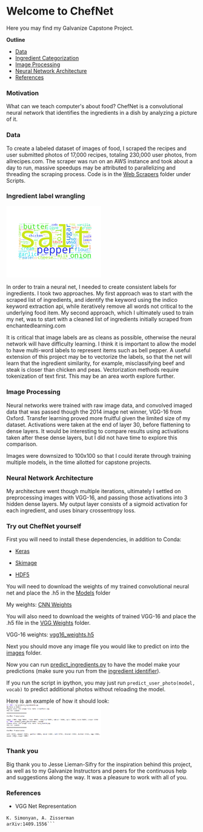 # Welcome to ChefNet

Here you may find my Galvanize Capstone Project.

__Outline__

* [Data](#data)
* [Ingredient Categorization](#ingredient-label-wrangling)
* [Image Processing](#image-processing)
* [Neural Network Architecture](#neural-network-architecture)
* [References](#references)



### Motivation

What can we teach computer's about food? ChefNet is a convolutional neural network that identifies the ingredients in a dish by analyzing a picture of it.

### Data

To create a labeled dataset of images of food, I scraped the recipes and user submitted photos of 17,000 recipes, totaling 230,000 user photos, from allrecipes.com. The scraper was run on an AWS instance and took about a day to run, massive speedups may be attributed to parallelizing and threading the scraping process. Code is in the [Web Scrapers](/Scripts/Web_scrapers) folder under Scripts.

### Ingredient label wrangling

<!-- ![](figures/vocab_wordcloud.png) -->
<img src="figures/vocab_wordcloud.png" width="250">

In order to train a neural net, I needed to create consistent labels for ingredients. I took two approaches. My first approach was to start with the scraped list of ingredients, and identify the keyword using the indico keyword extraction api, while iteratively remove all words not critical to the underlying food item. My second approach, which I ultimately used to train my net, was to start with a cleaned list of ingredients initially scraped from   enchantedlearning.com

It is critical that image labels are as cleans as possible, otherwise the neural network will have difficulty learning. I think it is important to allow the model to have multi-word labels to represent items such as bell pepper. A useful extension of this project may be to vectorize the labels, so that the net will learn that the ingredient similarity, for example, misclassifying beef and steak is closer than chicken and peas. Vectorization methods require tokenization of text first. This may be an area worth explore further.

### Image Processing

Neural networks were trained with raw image data, and convolved imaged data that was passed though the 2014 image net winner, VGG-16 from Oxford. Transfer learning proved more fruitful given the limited size of my dataset. Activations were taken at the end of layer 30, before flattening to dense layers. It would be interesting to compare results using activations taken after these dense layers, but I did not have time to explore this comparison.

Images were downsized to 100x100 so that I could iterate through training multiple models, in the time allotted for capstone projects.

### Neural Network Architecture

My architecture went though multiple iterations, ultimately I settled on preprocessing images with VGG-16, and passing those activations into 3 hidden dense layers. My output layer consists of a sigmoid activation for each ingredient, and uses binary crossentropy loss.

### Try out ChefNet yourself

First you will need to install these dependencies, in addition to Conda:

* [Keras](http://keras.io/)

* [Skimage](http://scikit-image.org/)

* [HDF5](http://docs.h5py.org/en/latest/build.html)

You will need to download the weights of my trained convolutional neural net and place the .h5 in the [Models](/models) folder

My weights: [CNN Weights](https://drive.google.com/file/d/0B53_Ht6DdCsGMy1GTDkwR0piODg/view?usp=sharing)

You will also need to download the weights of trained VGG-16 and place the .h5 file in the [VGG Weights](/vgg_weights) folder.

VGG-16 weights: [vgg16_weights.h5](https://drive.google.com/file/d/0Bz7KyqmuGsilT0J5dmRCM0ROVHc/view)

Next you should move any image file you would like to predict on into the [images](/images) folder.

Now you can run [predict_ingredients.py](/Scripts/Ingredient_identifier) to have the model make your predictions (make sure you run from the [ingredient identifier](/Scripts/Ingredient_identifier)).

If you run the script in ipython, you may just run `predict_user_photo(model, vocab)` to predict additional photos without reloading the model.

Here is an example of how it should look:
<img src="images/demo.png" width="250">


### Thank you

Big thank you to Jesse Lieman-Sifry for the inspiration behind this project, as well as to my Galvanize Instructors and peers for the continuous help and suggestions along the way. It was a pleasure to work with all of you.

### References

* VGG Net Representation
```Very Deep Convolutional Networks for Large-Scale Image Recognition
K. Simonyan, A. Zisserman
arXiv:1409.1556```
